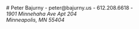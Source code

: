 <div class='row' id='contact'>
# Peter Bajurny
- peter@bajurny.us
- 612.208.6618
- <address>1901 Minnehaha Ave Apt 204<br/>
  Minneapolis, MN 55404</address>
</div><!-- #contact.row -->
